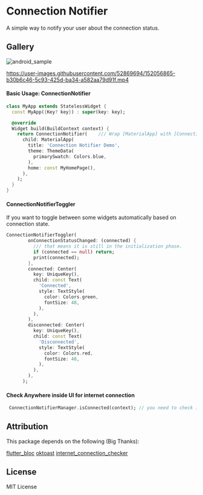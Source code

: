 # Connection Notifier

A simple way to notify your user about the connection status.

## Gallery

![android_sample](https://user-images.githubusercontent.com/52869694/152056061-193a6a69-dbdd-48e0-bc10-892723b59478.gif)


https://user-images.githubusercontent.com/52869694/152056865-b30b6c46-5c93-425d-ba34-a582aa79d91f.mp4



#### Basic Usage: ConnectionNotifier

```dart
class MyApp extends StatelessWidget {
  const MyApp({Key? key}) : super(key: key);

  @override
  Widget build(BuildContext context) {
    return ConnectionNotifier(    /// Wrap [MaterialApp] with [ConnectionNotifier], and that is it!
      child: MaterialApp(
        title: 'Connection Notifier Demo',
        theme: ThemeData(
          primarySwatch: Colors.blue,
        ),
        home: const MyHomePage(),
      ),
    );
  }
}
```
#### ConnectionNotifierToggler

If you want to toggle between some widgets automatically based on connection state.

```dart
ConnectionNotifierToggler(
        onConnectionStatusChanged: (connected) {
          /// that means it is still in the initialization phase.
          if (connected == null) return;
          print(connected);
        },
        connected: Center(
          key: UniqueKey(),
          child: const Text(
            'Connected',
            style: TextStyle(
              color: Colors.green,
              fontSize: 48,
            ),
          ),
        ),
        disconnected: Center(
          key: UniqueKey(),
          child: const Text(
            'Disconnected',
            style: TextStyle(
              color: Colors.red,
              fontSize: 48,
            ),
          ),
        ),
      );

```
#### Check Anywhere inside UI for internet connection 

```dart
 ConnectionNotifierManager.isConnected(context); // you need to check if it is null (it will be null in initialization phase only).
```


## Attribution

This package depends on the following (Big Thanks):

[flutter_bloc](https://github.com/felangel/bloc/tree/master/packages/flutter_bloc)
[oktoast](https://github.com/OpenFlutter/flutter_oktoast)
[internet_connection_checker ](https://github.com/RounakTadvi/internet_connection_checker)


## License

MIT License
